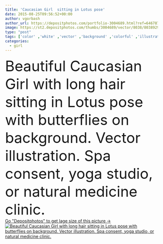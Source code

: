 ```yaml
---
title: 'Caucasian Girl  sitting in Lotus pose'
date: 2015-08-25T09:56:52+00:00
author: vgorbash
author_url: https://depositphotos.com/portfolio-3004689.html?ref=64678756
image: https://st2.depositphotos.com/thumbs/3004689/vector/8038/80389290/api_thumb_450.jpg?forcejpeg=true
type: "post"
tags: ['color' ,'white' ,'vector' ,'background' ,'colorful' ,'illustration' ,'design' ,'isolated' ,'beautiful' ,'bright' ,'studio' ,'art' ,'delicate' ,'girl' ,'female' ,'summer' ,'beauty' ,'relaxation' ,'nature' ,'spring' ,'sensuality' ,'blossom' ,'energy' ,'health' ,'natural' ,'medicine' ,'style' ,'modern' ,'watercolor' ,'peace' ,'symbol' ,'pink' ,'meditation' ,'woman' ,'feminine' ,'spa' ,'fitness' ,'lady' ,'harmony' ,'massage' ,'logo' ,'emblem' ,'yoga' ,'lotus' ,'spiritual' ,'butterflies' ,'asana' ,'ayurveda' ,'tantra' ,'padmasana' ]
categories: 
  - girl
---
```

<div aling="center">
            <font size="60"> Beautiful Caucasian Girl with long hair sitting in Lotus pose with butterflies on background. Vector illustration. Spa consent, yoga studio, or natural medicine clinic.</font>   
</div>
<div>
    <a href='https://st2.depositphotos.com/thumbs/3004689/vector/8038/80389290/api_thumb_450.jpg?forcejpeg=true?ref=64678756' target=_blank > Go "Depositphotos" to get lage size of this picture ->
        <img href='https://st2.depositphotos.com/thumbs/3004689/vector/8038/80389290/api_thumb_450.jpg?forcejpeg=true?ref=64678756' src='https://st2.depositphotos.com/3004689/8038/v/950/depositphotos_80389290-stock-illustration-caucasian-girl-sitting-in-lotus.jpg?forcejpeg=true' alt='Beautiful Caucasian Girl with long hair sitting in Lotus pose with butterflies on background. Vector illustration. Spa consent, yoga studio, or natural medicine clinic.' >
    </a>
</div>
